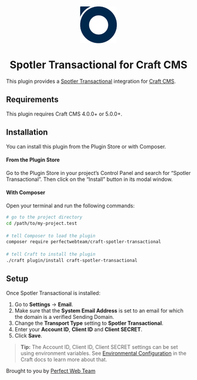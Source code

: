 <p align="center"><img src="./src/icon.svg" width="100" height="100" alt="Spotler Transactional icon"></p>

<h1 align="center">Spotler Transactional for Craft CMS</h1>

This plugin provides a [Spotler Transactional](https://spotler.com/sendpro) integration for [Craft CMS](https://craftcms.com/).

## Requirements

This plugin requires Craft CMS 4.0.0+ or 5.0.0+.

## Installation

You can install this plugin from the Plugin Store or with Composer.

#### From the Plugin Store

Go to the Plugin Store in your project’s Control Panel and search for “Spotler Transactional”. Then click on the “Install” button in its modal window.

#### With Composer

Open your terminal and run the following commands:

```bash
# go to the project directory
cd /path/to/my-project.test

# tell Composer to load the plugin
composer require perfectwebteam/craft-spotler-transactional

# tell Craft to install the plugin
./craft plugin/install craft-spotler-transactional
```

## Setup

Once Spotler Transactional is installed:

1. Go to **Settings** → **Email**.
2. Make sure that the **System Email Address** is set to an email for which the domain is a verified Sending Domain.
3. Change the **Transport Type** setting to **Spotler Transactional**.
4. Enter your **Account ID**, **Client ID** and **Client SECRET**.
5. Click **Save**.

> **Tip:** The Account ID, Client ID, Client SECRET settings can be set using environment variables. See [Environmental Configuration](https://craftcms.com/docs/4.x/config/#environmental-configuration) in the Craft docs to learn more about that.

Brought to you by [Perfect Web Team](https://perfectwebteam.com)